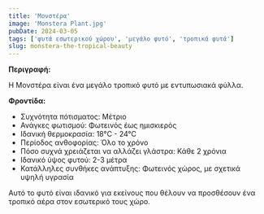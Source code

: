 ```yaml
---
title: 'Μονστέρα'
image: 'Monstera Plant.jpg'
pubDate: 2024-03-05
tags: ['φυτά εσωτερικού χώρου', 'μεγάλο φυτό', 'τροπικά φυτά']
slug: monstera-the-tropical-beauty
---
```


**Περιγραφή:**

Η Μονστέρα είναι ένα μεγάλο τροπικό φυτό με εντυπωσιακά φύλλα.

**Φροντίδα:**

* Συχνότητα πότισματος: Μέτριο
* Ανάγκες φωτισμού: Φωτεινός έως ημισκιερός
* Ιδανική θερμοκρασία: 18°C - 24°C
* Περίοδος ανθοφορίας: Όλο το χρόνο
* Πόσο συχνά χρειάζεται να αλλάζει γλάστρα: Κάθε 2 χρόνια
* Ιδανικό ύψος φυτού: 2-3 μέτρα
* Κατάλληλες συνθήκες ανάπτυξης: Φωτεινός χώρος, με σχετικά υψηλή υγρασία

Αυτό το φυτό είναι ιδανικό για εκείνους που θέλουν να προσθέσουν ένα τροπικό αέρα στον εσωτερικό τους χώρο.
